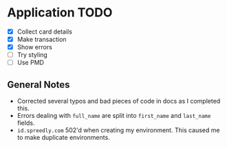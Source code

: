 # Application TODO

- [X] Collect card details
- [X] Make transaction
- [X] Show errors
- [ ] Try styling
- [ ] Use PMD

## General Notes

- Corrected several typos and bad pieces of code in docs as I completed this.
- Errors dealing with `full_name` are split into `first_name` and `last_name` fields.
- `id.spreedly.com` 502'd when creating my environment. This caused me to make duplicate environments.
